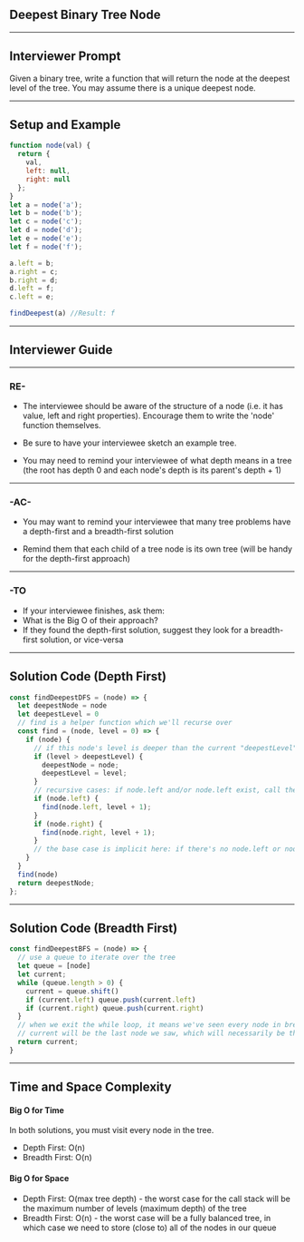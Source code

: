 ## Deepest Binary Tree Node

---

## Interviewer Prompt

Given a binary tree, write a function that will return the node at the deepest level of the tree. You may assume there is a unique deepest node.

---

## Setup and Example

```javascript
function node(val) {
  return {
    val,
    left: null,
    right: null
  };
}
let a = node('a');
let b = node('b');
let c = node('c');
let d = node('d');
let e = node('e');
let f = node('f');

a.left = b;
a.right = c;
b.right = d;
d.left = f;
c.left = e;

findDeepest(a) //Result: f
```

---

## Interviewer Guide

---

### RE-

- The interviewee should be aware of the structure of a node (i.e. it has value, left and right properties). Encourage them to write the 'node' function themselves.

- Be sure to have your interviewee sketch an example tree.

- You may need to remind your interviewee of what depth means in a tree (the root has depth 0 and each node's depth is its parent's depth + 1)

---

### -AC-

- You may want to remind your interviewee that many tree problems have a depth-first and a breadth-first solution

- Remind them that each child of a tree node is its own tree (will be handy for the depth-first approach)

---

### -TO

  - If your interviewee finishes, ask them:
  - What is the Big O of their approach?
  - If they found the depth-first solution, suggest they look for a breadth-first solution, or vice-versa

---

## Solution Code (Depth First)

```javascript
const findDeepestDFS = (node) => {
  let deepestNode = node
  let deepestLevel = 0
  // find is a helper function which we'll recurse over
  const find = (node, level = 0) => {
    if (node) {
      // if this node's level is deeper than the current "deepestLevel", replace it
      if (level > deepestLevel) {
        deepestNode = node;
        deepestLevel = level;
      }
      // recursive cases: if node.left and/or node.left exist, call the function on each, increasing the level by 1
      if (node.left) {
        find(node.left, level + 1);
      }
      if (node.right) {
        find(node.right, level + 1);
      }
      // the base case is implicit here: if there's no node.left or node.right, the function execution ends
    }
  }
  find(node)
  return deepestNode;
};
```

---

## Solution Code (Breadth First)

```javascript
const findDeepestBFS = (node) => {
  // use a queue to iterate over the tree
  let queue = [node]
  let current;
  while (queue.length > 0) {
    current = queue.shift()
    if (current.left) queue.push(current.left)
    if (current.right) queue.push(current.right)
  }
  // when we exit the while loop, it means we've seen every node in breadth-first order
  // current will be the last node we saw, which will necessarily be the deepest node in the tree
  return current;
}
```

---

## Time and Space Complexity

#### Big O for Time

In both solutions, you must visit every node in the tree.
- Depth First: O(n)
- Breadth First: O(n)

#### Big O for Space

- Depth First: O(max tree depth) - the worst case for the call stack will be the maximum number of levels (maximum depth) of the tree
- Breadth First: O(n) - the worst case will be a fully balanced tree, in which case we need to store (close to) all of the nodes in our queue
